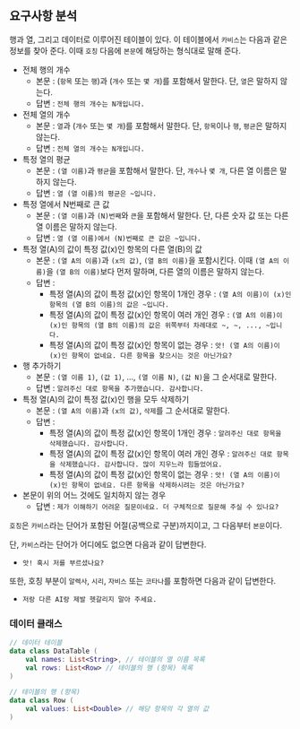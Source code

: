 ## 요구사항 분석
행과 열, 그리고 데이터로 이루어진 테이블이 있다. 이 테이블에서 ```카비스```는 다음과 같은 정보를 찾아 준다. 이때 ```호칭``` 다음에 ```본문```에 해당하는 형식대로 말해 준다.
* 전체 행의 개수
  * 본문 : (```항목``` 또는 ```행```)과 (```개수``` 또는 ```몇 개```)를 포함해서 말한다. 단, ```열```은 말하지 않는다.
  * 답변 : ```전체 행의 개수는 N개입니다.```
* 전체 열의 개수
  * 본문 : ```열```과 (```개수``` 또는 ```몇 개```)를 포함해서 말한다. 단, ```항목```이나 ```행```, ```평균```은 말하지 않는다.
  * 답변 : ```전체 열의 개수는 N개입니다.```
* 특정 열의 평균
  * 본문 : ```(열 이름)```과 ```평균```을 포함해서 말한다. 단, ```개수```나 ```몇 개```, 다른 열 이름은 말하지 않는다.
  * 답변 : ```열 (열 이름)의 평균은 ~입니다.```
* 특정 열에서 N번째로 큰 값
  * 본문 : ```(열 이름)```과 ```(N)번째```와 ```큰```을 포함해서 말한다. 단, 다른 숫자 값 또는 다른 열 이름은 말하지 않는다.
  * 답변 : ```열 (열 이름)에서 (N)번째로 큰 값은 ~입니다.```
* 특정 열(A)의 값이 특정 값(x)인 항목의 다른 열(B)의 값
  * 본문 : ```(열 A의 이름)```과 ```(x의 값)```, ```(열 B의 이름)```을 포함시킨다. 이때 ```(열 A의 이름)```을 ```(열 B의 이름)```보다 먼저 말하며, 다른 열의 이름은 말하지 않는다.
  * 답변 :
    * 특정 열(A)의 값이 특정 값(x)인 항목이 1개인 경우 : ```(열 A의 이름)이 (x)인 항목의 (열 B의 이름)의 값은 ~입니다.```
    * 특정 열(A)의 값이 특정 값(x)인 항목이 여러 개인 경우 : ```(열 A의 이름)이 (x)인 항목의 (열 B의 이름)의 값은 위쪽부터 차례대로 ~, ~, ..., ~입니다.```
    * 특정 열(A)의 값이 특정 값(x)인 항목이 없는 경우 : ```앗! (열 A의 이름)이 (x)인 항목이 없네요. 다른 항목을 찾으시는 것은 아닌가요?```
* 행 추가하기
  * 본문 : ```(열 이름 1)```, ```(값 1)```, ..., ```(열 이름 N)```, ```(값 N)```을 그 순서대로 말한다.
  * 답변 : ```알려주신 대로 항목을 추가했습니다. 감사합니다.```
* 특정 열(A)의 값이 특정 값(x)인 행을 모두 삭제하기
  * 본문 : ```(열 A의 이름)```과 ```(x의 값)```, ```삭제```를 그 순서대로 말한다.
  * 답변 :
    * 특정 열(A)의 값이 특정 값(x)인 항목이 1개인 경우 : ```알려주신 대로 항목을 삭제했습니다. 감사합니다.```
    * 특정 열(A)의 값이 특정 값(x)인 항목이 여러 개인 경우 : ```알려주신 대로 항목을 삭제했습니다. 감사합니다. 많이 지우느라 힘들었어요.```
    * 특정 열(A)의 값이 특정 값(x)인 항목이 없는 경우 : ```앗! (열 A의 이름)이 (x)인 항목이 없네요. 다른 항목을 삭제하시려는 것은 아닌가요?```
* 본문이 위의 어느 것에도 일치하지 않는 경우
  * 답변 : ```제가 이해하기 어려운 질문이네요. 더 구체적으로 질문해 주실 수 있나요?``` 

```호칭```은 ```카비스```라는 단어가 포함된 어절(공백으로 구분)까지이고, 그 다음부터 ```본문```이다.

단, ```카비스```라는 단어가 어디에도 없으면 다음과 같이 답변한다.
* ```앗! 혹시 저를 부르셨나요?```

또한, 호칭 부분이 ```알렉사```, ```시리```, ```자비스``` 또는 ```코타나```를 포함하면 다음과 같이 답변한다.
* ```저랑 다른 AI랑 제발 헷갈리지 말아 주세요.```

### 데이터 클래스
```kotlin
// 데이터 테이블
data class DataTable (
    val names: List<String>, // 테이블의 열 이름 목록
    val rows: List<Row> // 테이블의 행 (항목) 목록
)

// 테이블의 행 (항목)
data class Row (
    val values: List<Double> // 해당 항목의 각 열의 값
)
```
